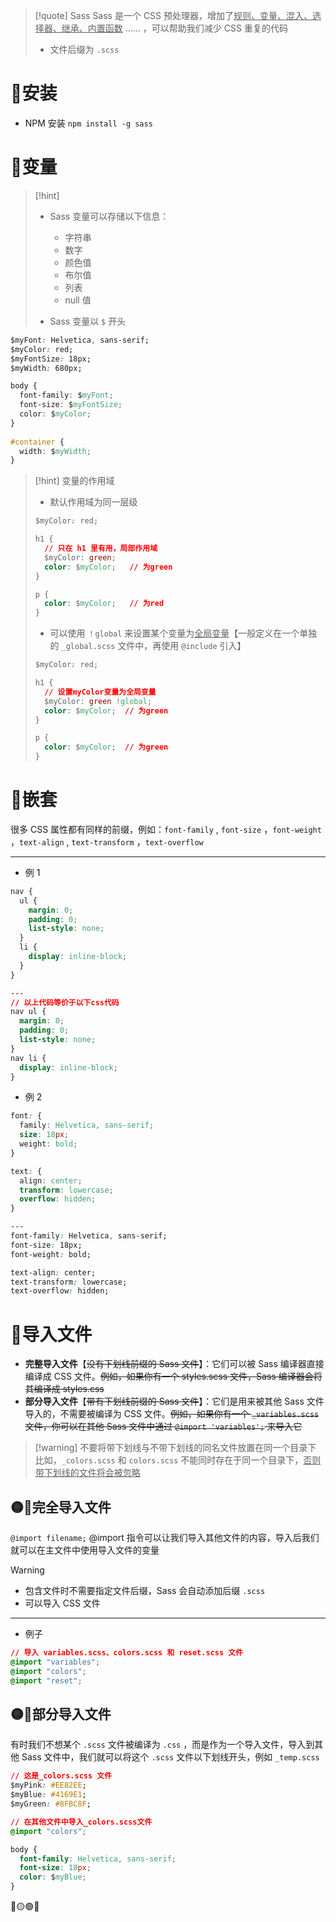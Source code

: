 
>[!quote] Sass
>Sass 是一个 CSS 预处理器，增加了<u>规则、变量、混入、选择器、继承、内置函数</u> …… ，可以帮助我们减少 CSS 重复的代码
>- 文件后缀为 `.scss`

# 🔴安装
- NPM 安装 `npm install -g sass`

# 🔴变量
>[!hint] 
>- Sass 变量可以存储以下信息：
> 	- 字符串
> 	- 数字
> 	- 颜色值
> 	- 布尔值
> 	- 列表
> 	- null 值
> 
> - Sass 变量以 `$` 开头

```css
$myFont: Helvetica, sans-serif;
$myColor: red;
$myFontSize: 18px;
$myWidth: 680px;

body {  
  font-family: $myFont;  
  font-size: $myFontSize;  
  color: $myColor;  
}  
  
#container {  
  width: $myWidth;  
}
```

>[!hint] 变量的作用域
>- 默认作用域为同一层级
> ```css
> $myColor: red;
> 
> h1 {
>   // 只在 h1 里有用，局部作用域
>   $myColor: green;   
>   color: $myColor;   // 为green
> }
> 
> p {
>   color: $myColor;   // 为red
> }
> ```
> 
>- 可以使用 `！global` 来设置某个变量为<u>全局变量</u>【一般定义在一个单独的 `_global.scss` 文件中，再使用 `@include` 引入】
> ```css
> $myColor: red;
> 
> h1 {
>   // 设置myColor变量为全局变量
>   $myColor: green !global;
>   color: $myColor;  // 为green
> }
> 
> p {
>   color: $myColor;  // 为green
> }
> ```
 
# 🔴嵌套
很多 CSS 属性都有同样的前缀，例如：`font-family` , `font-size` ，`font-weight` ，`text-align` , `text-transform` ，`text-overflow`

---

- 例 1
```css
nav {
  ul {
    margin: 0;
    padding: 0;
    list-style: none;
  }
  li {
    display: inline-block;
  }
}

---
// 以上代码等价于以下css代码
nav ul {
  margin: 0;
  padding: 0;
  list-style: none;
}
nav li {
  display: inline-block;
}
```

- 例 2
```css
font: {
  family: Helvetica, sans-serif;
  size: 18px;
  weight: bold;
}

text: {
  align: center;
  transform: lowercase;
  overflow: hidden;
}

---
font-family: Helvetica, sans-serif;
font-size: 18px;
font-weight: bold;

text-align: center;
text-transform: lowercase;
text-overflow: hidden;
```

# 🔴导入文件
- **完整导入文件**【~~没有下划线前缀的 Sass 文件~~】：它们可以被 Sass 编译器直接编译成 CSS 文件。~~例如，如果你有一个 styles.scss 文件，Sass 编译器会将其编译成 styles.css~~
- **部分导入文件**【~~带有下划线前缀的 Sass 文件~~】：它们是用来被其他 Sass 文件导入的，不需要被编译为 CSS 文件。~~例如，如果你有一个 `_variables.scss` 文件，你可以在其他 Sass 文件中通过 `@import 'variables';` 来导入它~~

>[!warning] 不要将带下划线与不带下划线的同名文件放置在同一个目录下
>比如，`_colors.scss` 和 `colors.scss` 不能同时存在于同一个目录下，<u>否则带下划线的文件将会被忽略</u>

## 🟡🔴完全导入文件
`@import filename;` @import 指令可以让我们导入其他文件的内容，导入后我们就可以在主文件中使用导入文件的变量

>[!warning]
>- 包含文件时不需要指定文件后缀，Sass 会自动添加后缀 `.scss`
>- 可以导入 CSS 文件

---

- 例子
```css
// 导入 variables.scss、colors.scss 和 reset.scss 文件
@import "variables";
@import "colors";
@import "reset";
```

## 🟡🔴部分导入文件
有时我们不想某个 `.scss` 文件被编译为 `.css` ，而是作为一个导入文件，导入到其他 Sass 文件中，我们就可以将这个 `.scss` 文件以下划线开头，例如 `_temp.scss`

```css
// 这是_colors.scss 文件
$myPink: #EE82EE;
$myBlue: #4169E1;
$myGreen: #8FBC8F;
```

```css
// 在其他文件中导入_colors.scss文件
@import "colors";

body {
  font-family: Helvetica, sans-serif;
  font-size: 18px;
  color: $myBlue;
}
```



🔴🟡🟢🔘












